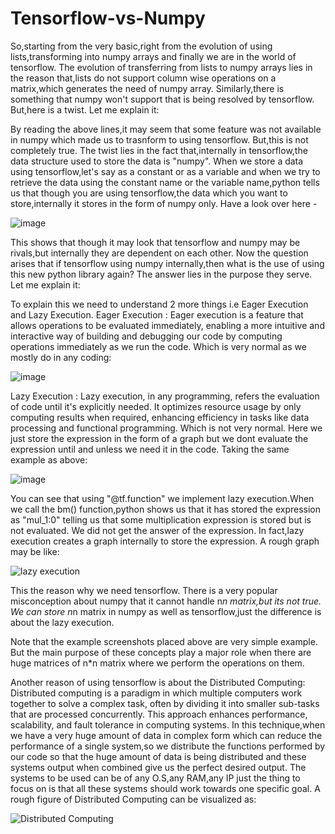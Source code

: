 # Tensorflow-vs-Numpy

So,starting from the very basic,right from the evolution of using lists,transforming into numpy arrays and finally we are in the world of tensorflow.
The evolution of transferring from lists to numpy arrays lies in the reason that,lists do not support column wise operations on a matrix,which generates the need of numpy array. 
Similarly,there is something that numpy won't support that is being resolved by tensorflow.
But,here is a twist.
Let me explain it:

By reading the above lines,it may seem that some feature was not available in numpy which made us to trasnform to using tensorflow. But,this is not completely true.
The twist lies in the fact that,internally in tensorflow,the data structure used to store the data is "numpy".
When we store a data using tensorflow,let's say as a constant or as a variable and when we try to retrieve the data using the constant name or the variable name,python tells us that though you are using tensorflow,the data which you want to store,internally it stores in the form of numpy only.
Have a look over here - 

![image](https://github.com/neelay-16/Tensorflow-vs-Numpy/assets/135517502/0549de5b-1aec-4b0c-999e-62c5a042a636)


This shows that though it may look that tensorflow and numpy may be rivals,but internally they are dependent on each other.
Now the question arises that if tensorflow using numpy internally,then what is the use of using this new python library again?
The answer lies in the purpose they serve.
Let me explain it:

To explain this we need to understand 2 more things i.e Eager Execution and Lazy Execution.
Eager Execution : Eager execution is a feature that allows operations to be evaluated immediately, enabling a more intuitive and interactive way of building and debugging our code by computing operations immediately as we run the code. Which is very normal as we mostly do in any coding:

![image](https://github.com/neelay-16/Tensorflow-vs-Numpy/assets/135517502/5a29c016-650a-4c13-b52e-d7f726ebd8fc)

Lazy Execution : Lazy execution, in any programming, refers the evaluation of code until it's explicitly needed. It optimizes resource usage by only computing results when required, enhancing efficiency in tasks like data processing and functional programming. Which is not very normal. Here we just store the expression in the form of a graph but we dont evaluate the expression until and unless we need it in the code.
Taking the same example as above:

![image](https://github.com/neelay-16/Tensorflow-vs-Numpy/assets/135517502/78c0cef9-bac5-47d7-ab8f-5c3f6e2bc98b)

You can see that using "@tf.function" we implement lazy execution.When we call the bm() function,python shows us that it has stored the expression as "mul_1:0" telling us that some multiplication expression is stored but is not evaluated. We did not get the answer of the expression.
In fact,lazy execution creates a graph internally to store the expression. A rough graph may be like:

![lazy execution](https://github.com/neelay-16/Tensorflow-vs-Numpy/assets/135517502/7dc00921-a326-4f49-9477-541c27bf5405)

This the reason why we need tensorflow.
There is a very popular misconception about numpy that it cannot handle n*n matrix,but its not true. We can store n*n matrix in numpy as well as tensorflow,just the difference is about the lazy execution. 

Note that the example screenshots placed above are very simple example. But the main purpose of these concepts play a major role when there are huge matrices of n*n matrix where we perform the operations on them. 

Another reason of using tensorflow is about the Distributed Computing:
Distributed computing is a paradigm in which multiple computers work together to solve a complex task, often by dividing it into smaller sub-tasks that are processed concurrently. This approach enhances performance, scalability, and fault tolerance in computing systems.
In this technique,when we have a very huge amount of data in complex form which can reduce the performance of a single system,so we distribute the functions performed by our code so that the huge amount of data is being distributed and these systems output when combined give us the perfect desired output. The systems to be used can be of any O.S,any RAM,any IP just the thing to focus on is that all these systems should work towards one specific goal. A rough figure of  Distributed Computing can be visualized as:

![Distributed Computing](https://github.com/neelay-16/Tensorflow-vs-Numpy/assets/135517502/7f5fe372-7067-48fb-aef4-101878d05e40)



